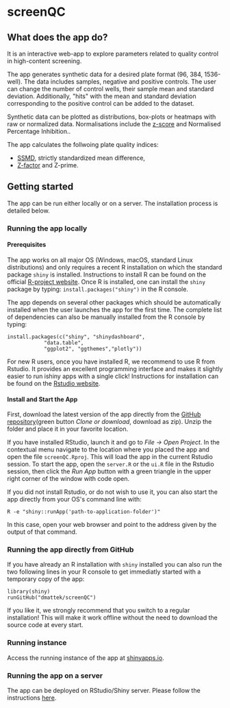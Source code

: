 # screenQC

## What does the app do?

It is an interactive web-app to explore parameters related to quality control in high-content screening.

The app generates synthetic data for a desired plate format (96, 384, 1536-well). The data includes samples, negative and positive controls. The user can change the number of control wells, their sample mean and standard deviation. Additionally, "hits" with the mean and standard deviation corresponding to the positive control can be added to the dataset.

Synthetic data can be plotted as distributions, box-plots or heatmaps with raw or normalized data. Normalisations include the [z-score](https://en.wikipedia.org/wiki/Standard_score) and Normalised Percentage Inhibition..

The app calculates the follwoing plate quality indices:

- [SSMD](https://en.wikipedia.org/wiki/Strictly_standardized_mean_difference), strictly standardized mean difference,
- [Z-factor](https://en.wikipedia.org/wiki/Z-factor) and Z-prime.

## Getting started

The app can be run either locally or on a server. The installation process is detailed below.

### Running the app locally

#### Prerequisites
The app works on all major OS (Windows, macOS, standard Linux distributions) and only requires a recent R installation on which the standard package `shiny` is installed. Instructions to install R can be found on the official [R-project website](https://www.r-project.org/). Once R is installed, one can install the `shiny` package by typing: `install.packages("shiny")` in the R console.

The app depends on several other packages which should be automatically installed when the user launches the app for the first time. The complete list of dependencies can also be manually installed from the R console by typing:

```
install.packages(c("shiny", "shinydashboard",
			"data.table", 
			"ggplot2", "ggthemes","plotly")) 
```

For new R users, once you have installed R, we recommend to use R from Rstudio. It provides an excellent programming interface and makes it slightly easier to run ishiny apps with a single click! Instructions for installation can be found on the [Rstudio website](https://rstudio.com/).

#### Install and Start the App
First, download the latest version of the app directly from the [GitHub repository](https://github.com/dmattek/screenQC)(green button *Clone or download*, download as zip). Unzip the folder and place it in your favorite location. 

If you have installed RStudio, launch it and go to *File -> Open Project*. In the contextual menu navigate to the location where you placed the app and open the file `screenQC.Rproj`. This will load the app in the current Rstudio session. To start the app, open the `server.R` or the `ui.R` file in the Rstudio session, then click the *Run App* button with a green triangle in the upper right corner of the window with code open.

If you did not install Rstudio, or do not wish to use it, you can also start the app directly from your OS's command line with:
```
R -e "shiny::runApp('path-to-application-folder')"
```
In this case, open your web browser and point to the address given by the output of that command.

### Running the app directly from GitHub
If you have already an R installation with `shiny` installed you can also run the two following lines in your R console to get immediatly started with a temporary copy of the app:
```
library(shiny)
runGitHub("dmattek/screenQC")
```
If you like it, we strongly recommend that you switch to a regular installation! This will make it work offline without the need to download the source code at every start.

### Running instance
Access the running instance of the app at [shinyapps.io](https://macdobry.shinyapps.io/screenQC/ "Link to a running app").

### Running the app on a server
The app can be deployed on RStudio/Shiny server. Please follow the instructions [here](https://shiny.rstudio.com/deploy/ "Shiny - Hosting").

